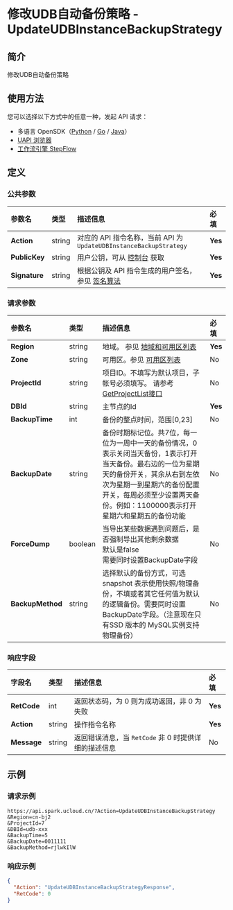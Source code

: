 # 修改UDB自动备份策略 - UpdateUDBInstanceBackupStrategy

## 简介

修改UDB自动备份策略





## 使用方法

您可以选择以下方式中的任意一种，发起 API 请求：
- 多语言 OpenSDK（[Python](https://github.com/ucloud/ucloud-sdk-python3) / [Go](https://github.com/ucloud/ucloud-sdk-go) / [Java](https://github.com/ucloud/ucloud-sdk-java)）
- [UAPI 浏览器](https://console.ucloud.cn/uapi/detail?id=UpdateUDBInstanceBackupStrategy)
- [工作流引擎 StepFlow](https://console.ucloud.cn/stepflow/manage/)

## 定义

### 公共参数

| 参数名 | 类型 | 描述信息 | 必填 |
|:---|:---|:---|:---|
| **Action**     | string  | 对应的 API 指令名称，当前 API 为 `UpdateUDBInstanceBackupStrategy`                        | **Yes** |
| **PublicKey**  | string  | 用户公钥，可从 [控制台](https://console.ucloud.cn/uapi/apikey) 获取                                             | **Yes** |
| **Signature**  | string  | 根据公钥及 API 指令生成的用户签名，参见 [签名算法](api/summary/signature.md)  | **Yes** |

### 请求参数

| 参数名 | 类型 | 描述信息 | 必填 |
|:---|:---|:---|:---|
| **Region** | string | 地域。 参见 [地域和可用区列表](api/summary/regionlist) |**Yes**|
| **Zone** | string | 可用区。参见 [可用区列表](api/summary/regionlist) |No|
| **ProjectId** | string | 项目ID。不填写为默认项目，子帐号必须填写。 请参考[GetProjectList接口](api/summary/get_project_list) |No|
| **DBId** | string | 主节点的Id |**Yes**|
| **BackupTime** | int | 备份的整点时间，范围[0,23] |No|
| **BackupDate** | string | 备份时期标记位。共7位，每一位为一周中一天的备份情况，0表示关闭当天备份，1表示打开当天备份。最右边的一位为星期天的备份开关，其余从右到左依次为星期一到星期六的备份配置开关，每周必须至少设置两天备份。例如：1100000表示打开星期六和星期五的备份功能 |No|
| **ForceDump** | boolean | 当导出某些数据遇到问题后，是否强制导出其他剩余数据<br />默认是false<br />需要同时设置BackupDate字段 |No|
| **BackupMethod** | string | 选择默认的备份方式，可选 snapshot 表示使用快照/物理备份，不填或者其它任何值为默认的逻辑备份。需要同时设置BackupDate字段。（注意现在只有SSD 版本的 MySQL实例支持物理备份） |No|

### 响应字段

| 字段名 | 类型 | 描述信息 | 必填 |
|:---|:---|:---|:---|
| **RetCode** | int | 返回状态码，为 0 则为成功返回，非 0 为失败 |**Yes**|
| **Action** | string | 操作指令名称 |**Yes**|
| **Message** | string | 返回错误消息，当 `RetCode` 非 0 时提供详细的描述信息 |No|




## 示例

### 请求示例
    
```
https://api.spark.ucloud.cn/?Action=UpdateUDBInstanceBackupStrategy  
&Region=cn-bj2
&ProjectId=7                          
&DBId=udb-xxx
&BackupTime=5
&BackupDate=0011111
&BackupMethod=rjlwkIlW
```

### 响应示例
    
```json
{
  "Action": "UpdateUDBInstanceBackupStrategyResponse",
  "RetCode": 0
}
```





